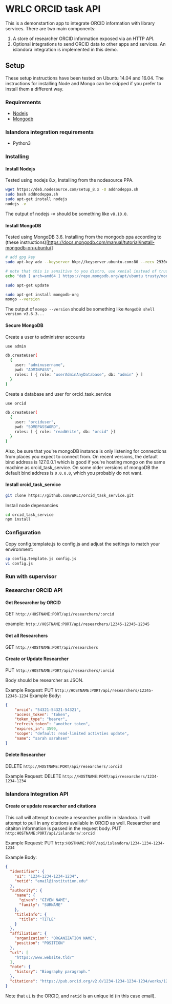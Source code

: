 # WRLC ORCID task API

This is a demonstartion app to integrate ORCID information with library services. There are two main components:
1. A store of researcher ORCID information exposed via an HTTP API.
2. Optional integrations to send ORCID data to other apps and services. An islandora integration is implemented in this demo. 

## Setup

These setup instructions have been tested on Ubuntu 14.04 and 16.04. The instructions for installing Node and Mongo can be skipped if you prefer to install them a different way.

### Requirements
- [Nodejs](https://nodejs.org)
- [Mongodb](https://www.mongodb.com)

### Islandora integration requirements
- Python3

### Installing

#### Install Nodejs
Tested using nodejs 8.x, Installing from the nodesource PPA.
```bash
wget https://deb.nodesource.com/setup_8.x -O addnodeppa.sh
sudo bash addnodeppa.sh
sudo apt-get install nodejs
nodejs -v
```
The output of nodejs -v should be something like `v8.10.0`.

#### Install MongoDB
Tested using MongoDB 3.6. Installing from the mongodb ppa according to (these instructions)[https://docs.mongodb.com/manual/tutorial/install-mongodb-on-ubuntu/]
```bash
# add gpg key
sudo apt-key adv --keyserver hkp://keyserver.ubuntu.com:80 --recv 2930ADAE8CAF5059EE73BB4B58712A2291FA4AD5    

# note that this is sensitive to you distro, use xenial instead of trusty for Ubuntu 16.04
echo "deb [ arch=amd64 ] https://repo.mongodb.org/apt/ubuntu trusty/mongodb-org/3.6 multiverse" | sudo tee /etc/apt/sources.list.d/mongodb-org-3.6.list 

sudo apt-get update

sudo apt-get install mongodb-org
mongo --version
```
The output of `mongo --version` should be something like `MongoDB shell version v3.6.3...`

#### Secure MongoDB
Create a user to administrer accounts
```bash
use admin

db.createUser(
  {
    user: "adminusername",
    pwd: "ADMINPASS",
    roles: [ { role: "userAdminAnyDatabase", db: "admin" } ]
  }
)
```

Create a database and user for orcid_task_service
```bash
use orcid

db.createUser(
  {
    user: "orciduser",
    pwd: "SOMEPASSWORD",
    roles: [ { role: "readWrite", db: "orcid" }]
  }
)
```

Also, be sure that you're mongoDB instance is only listening for connections from places you expect to connect from. On recent versions, the default bind address is 127.0.0.1 which is good if you're hosting mongo on the same machine as orcid_task_service. On some older versions of mongoDB the default bind address is `0.0.0.0`, which you probably do not want.

#### Install orcid_task_service
```bash
git clone https://github.com/WRLC/orcid_task_service.git
```

Install node depenancies
```bash
cd orcid_task_service
npm install
```

### Configuration
Copy config.template.js to config.js and adjust the settings to match your environment:
```bash
cp config.template.js config.js
vi config.js
```

### Run with supervisor

### Researcher ORCID API

#### Get Researcher by ORCID

GET `http://HOSTNAME:PORT/api/researchers/:orcid`

example: `http://HOSTNAME:PORT/api/researchers/12345-12345-12345`

#### Get all Researchers
GET `http://HOSTNAME:PORT/api/researchers`

#### Create or Update Researcher
PUT `http://HOSTNAME:PORT/api/researchers/:orcid`

Body should be researcher as JSON. 

Example Request:
PUT `http://HOSTNAME:PORT/api/researchers/12345-12345-1234`
Example Body:
```json
{
    "orcid": "54321-54321-54321",
    "access_token": "token",
    "token_type": "bearer",
    "refresh_token": "another token",
    "expires_in": 3599,
    "scope": "default: read-limited activties update",
    "name": "sarah sarahsen"
}
```
#### Delete Researcher
DELETE `http://HOSTNAME:PORT/api/researchers/:orcid`

Example Request:
DELETE `http://HOSTNAME:PORT/api/researchers/1234-1234-1234`

### Islandora Integration API

#### Create or update researcher and citations
This call will attempt to create a researcher profile in Islandora. It will attempt to pull in any citations available in ORCID as well. Researcher and citaiton information is passed in the request body.
PUT `http:HOSTNAME:PORT/api/islandora/:orcid`

Example Request:
PUT `http:HOSTNAME:PORT/api/islandora/1234-1234-1234-1234`

Example Body:
```json
{
  "identifier": {
    "u1": "1234-1234-1234-1234",
    "netid": "email@institution.edu"
  },
  "authority": {
    "name": {
      "given": "GIVEN_NAME",
      "family": "SURNAME"
    },
    "titleInfo": {
      "title": "TITLE"
    }
  },
  "affiliation": {
    "organization": "ORGANIZATION NAME",
    "position": "POSITION"
  },
  "url": [
    "https://www.website.tld/"
  ],
  "note": {
    "history": "Biography paragraph."
  },
  "citations": "https://pub.orcid.org/v2.0/1234-1234-1234-1234/works/1234567,89101112,13141516"
}
```
Note that `u1` is the ORCID, and `netid` is an unique id (in this case email).

